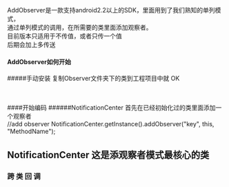 AddObserver是一款支持android2.2以上的SDK，里面用到了我们熟知的单列模式，<br>
通过单列模式的调用，在所需要的类里面添加观察者。<br>
目前版本只适用于不传值，或者只传一个值<br>
后期会加上多传送<br>

#### AddObserver如何开始
#####手动安装
复制Observer文件夹下的类到工程项目中就 OK <br><br><br>

####开始编码
######NotificationCenter
首先在已经初始化过的类里面添加一个观察者<br>
  //add observer
        NotificationCenter.getInstance().addObserver("key", this, "MethodName");  


NotificationCenter   这是添观察者模式最核心的类
------

### 跨 类 回 调
